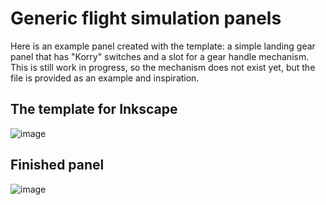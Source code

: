 # Generic flight simulation panels

Here is an example panel created with the template: a simple landing gear panel that has "Korry" switches and a slot for a gear handle mechanism. This is still work in progress, so the mechanism does not exist yet, but the file is provided as an example and inspiration.

## The template for Inkscape
![image](https://user-images.githubusercontent.com/2587818/120120482-47e73a00-c1a6-11eb-9412-ce555196d2c0.png)

## Finished panel
![image](https://user-images.githubusercontent.com/2587818/120120465-21290380-c1a6-11eb-895e-39dc71a2b652.png)


